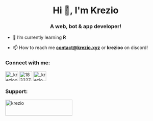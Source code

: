 <h1 align="center">Hi 👋, I'm Krezio</h1>
<h3 align="center">A web, bot & app developer!</h3>

- 🌱 I’m currently learning **R**

- 📫 How to reach me **contact@krezio.xyz** or **krezioo** on discord!

<h3 align="left">Connect with me:</h3>
<p align="left">
<a href="https://twitter.com/_krezioo" target="_blank"><img align="center" src="https://raw.githubusercontent.com/rahuldkjain/github-profile-readme-generator/master/src/images/icons/Social/twitter.svg" alt="_krezioo" height="30" width="40" /></a>
<a href="https://stackoverflow.com/users/18322796" target="blank"><img align="center" src="https://raw.githubusercontent.com/rahuldkjain/github-profile-readme-generator/master/src/images/icons/Social/stack-overflow.svg" alt="18322796" height="30" width="40" /></a>
<a href="https://instagram.com/_krezio" target="blank"><img align="center" src="https://raw.githubusercontent.com/rahuldkjain/github-profile-readme-generator/master/src/images/icons/Social/instagram.svg" alt="_krezio" height="30" width="40" /></a>

</p>



<h3 align="left">Support:</h3>
<p><a href="https://www.buymeacoffee.com/krezio"> <img align="left" src="https://cdn.buymeacoffee.com/buttons/v2/default-yellow.png" height="50" width="210" alt="krezio" /></a></p><br><br>
